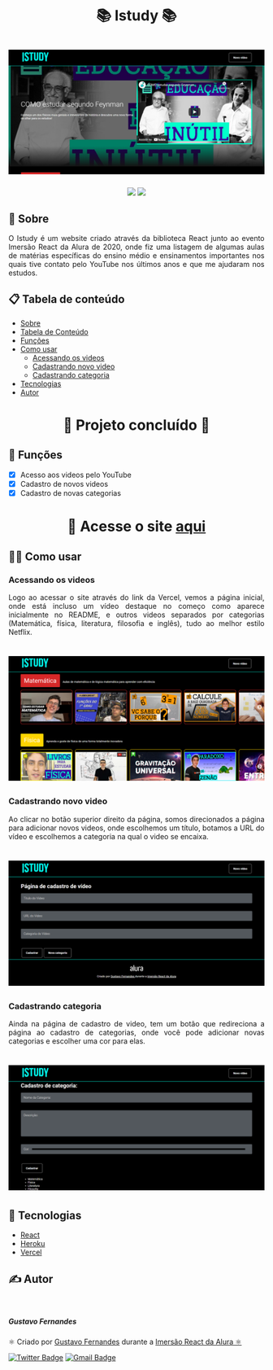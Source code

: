 <h1 align = "center">📚 Istudy 📚</h1>

<h1 align = "center">
<img alt= "" title= "" src="assets/banner/banner.png" />
</h1>

<p align = "center">
<img src="https://img.shields.io/static/v1?label=react&message=framework&color=blue&style=for-the-badge&logo=REACT"/>
<img src="https://img.shields.io/github/stars/gust-f/Istudy?style=for-the-badge"/>
</p>


## 📲 Sobre

<p align = "justify">O Istudy é um website criado através da biblioteca React junto ao evento Imersão React da Alura de 2020, onde fiz uma listagem de algumas aulas de matérias específicas do ensino médio e ensinamentos importantes nos quais tive contato pelo YouTube nos últimos anos e que me ajudaram nos estudos.</p>

## 📋 Tabela de conteúdo

   * [Sobre](https://github.com/gust-f/Istudy#-sobre)
   * [Tabela de Conteúdo](https://github.com/gust-f/Istudy#-tabela-de-conte%C3%BAdo)
   * [Funções](https://github.com/gust-f/Istudy#-fun%C3%A7%C3%B5es)
   * [Como usar](https://github.com/gust-f/Istudy#-como-usar)
     * [Acessando os videos](https://github.com/gust-f/Istudy#acessando-os-videos)
     * [Cadastrando novo video](https://github.com/gust-f/Istudy#cadastrando-novo-video)
     * [Cadastrando categoria](https://github.com/gust-f/Istudy#cadastrando-categoria)
   * [Tecnologias](https://github.com/gust-f/Istudy#-tecnologias)
   * [Autor](https://github.com/gust-f/Istudy#%EF%B8%8F-autor)

<h1 align="center"> 
	🚧 Projeto concluído 🚧
</h1>

## 🧠 Funções

- [x] Acesso aos videos pelo YouTube
- [x] Cadastro de novos videos
- [x] Cadastro de novas categorias

<h1 align = "center">🔑 Acesse o site <a href = "https://istudy.vercel.app">aqui</a></h1>

## 👨‍💻 Como usar

### Acessando os videos

<p align = "justify">Logo ao acessar o site através do link da Vercel, vemos a página inicial, onde está incluso um vídeo destaque no começo como aparece inicialmente no README, e outros videos separados por categorias (Matemática, física, literatura, filosofia e inglês), tudo ao melhor estilo Netflix.</p>

<h1 align = "center">
<img alt= "" title= "" src="assets/image1.png" />
</h1>

### Cadastrando novo video

<p align = "justify">Ao clicar no botão superior direito da página, somos direcionados a página para adicionar novos videos, onde escolhemos um título, botamos a URL do vídeo e escolhemos a categoria na qual o video se encaixa.</p>

<h1 align = "center">
<img alt= "" title= "" src="assets/image2.png" />
</h1>

### Cadastrando categoria

<p align = "justify">Ainda na página de cadastro de video, tem um botão que redireciona a página ao cadastro de categorias, onde você pode adicionar novas categorias e escolher uma cor para elas.</p>

<h1 align = "center">
<img alt= "" title= "" src="assets/image3.png" />
</h1>

## 🔧 Tecnologias

- [React](https://pt-br.reactjs.org/)
- [Heroku](https://www.heroku.com/what)
- [Vercel](https://vercel.com/docs)

## ✍️ Autor

 <img style="border-radius: 50%;" src="https://avatars.githubusercontent.com/u/63157775?s=400&u=2f089fee42f3123d59ac7d6bdff2f384280514c7&v=4" width="100px;" alt=""/>
 
 <sub><b><h5>Gustavo Fernandes</h5></b></sub> 

⚛️ Criado por <a href = "https://github.com/gust-f">Gustavo Fernandes</a> durante a <a href = "https://www.alura.com.br">Imersão React da Alura 
⚛️</a></h3>

[![Twitter Badge](https://img.shields.io/badge/-@gust_f_b-1ca0f1?style=flat-square&labelColor=1ca0f1&logo=twitter&logoColor=white&link=https://twitter.com/gust_f_b)](https://twitter.com/gust_f_b)
[![Gmail Badge](https://img.shields.io/badge/-gustavo63693@gmail.com-c14438?style=flat-square&logo=Gmail&logoColor=white&link=mailto:gustavo63693@gmail.com)](mailto:gustavo63693@gmail.com)

